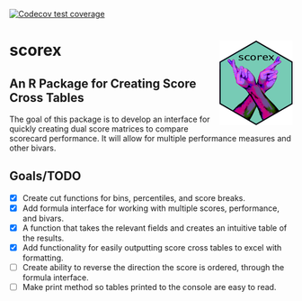   <!-- badges: start -->
[![Codecov test coverage](https://codecov.io/gh/jinlow/scorex/branch/master/graph/badge.svg)](https://codecov.io/gh/jinlow/scorex?branch=master)
  <!-- badges: end -->

# scorex <img src="man/figures/scorex_hex_sticker.png" align="right" height = 150/>
## An R Package for Creating Score Cross Tables

The goal of this package is to develop an interface for quickly creating dual score matrices to compare scorecard performance. It will allow for multiple performance measures and other bivars.


## Goals/TODO

- [x] Create cut functions for bins, percentiles, and score breaks.
- [x] Add formula interface for working with multiple scores, performance, and bivars.
- [x] A function that takes the relevant fields and creates an intuitive table of the results.
- [x] Add functionality for easily outputting score cross tables to excel with formatting.
- [ ] Create ability to reverse the direction the score is ordered, through the formula interface.
- [ ] Make print method so tables printed to the console are easy to read.
